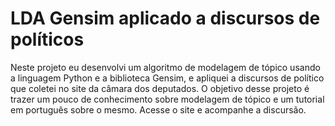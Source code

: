 # LDA Gensim aplicado a discursos de políticos
Neste projeto eu desenvolvi um algoritmo de modelagem de tópico usando a linguagem Python e a biblioteca Gensim, e apliquei a discursos de político que coletei no site da câmara dos deputados.
O objetivo desse projeto é trazer um pouco de conhecimento sobre modelagem de tópico e um tutorial em português sobre o mesmo.
Acesse o site e acompanhe a discursão.
